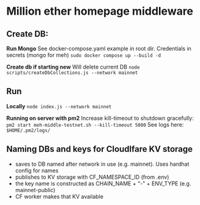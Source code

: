 # Million ether homepage middleware

## Create DB:
**Run Mongo**
See docker-compose.yaml example in root dir. Credentials in secrets (mongo for meh)
`sudo docker compose up --build -d`

**Create db if starting new**
Will delete current DB
`node scripts/createDbCollections.js --network mainnet`

## Run
**Locally**
`node index.js --network mainnet`

**Running on server with pm2**
Increase kill-timeout to shutdown gracefully:
`pm2 start meh-middle-testnet.sh --kill-timeout 5000`
See logs here:
`$HOME/.pm2/logs/`

## Naming DBs and keys for Cloudlfare KV storage
- saves to DB named after network in use (e.g. mainnet). Uses hardhat config for names
- publishes to KV storage with CF_NAMESPACE_ID (from .env)
- the key name is constructed as CHAIN_NAME + "-" + ENV_TYPE (e.g. mainnet-public)
- CF worker makes that KV available 